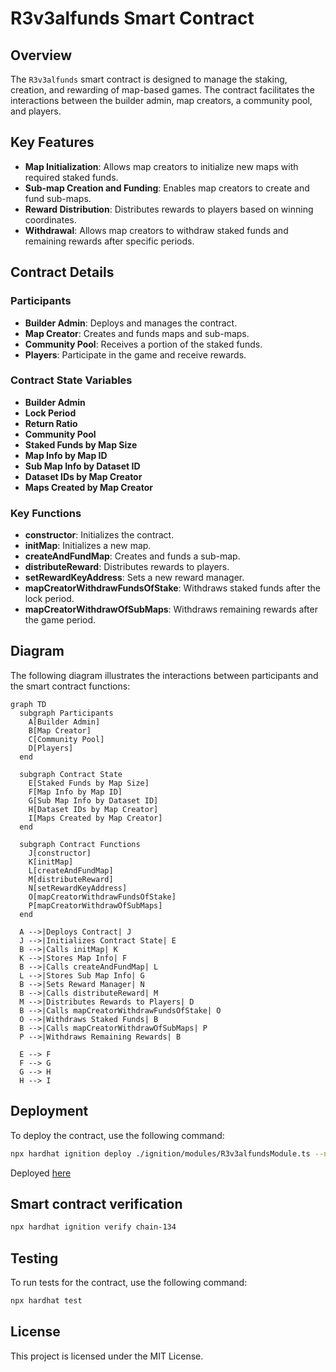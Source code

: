 
# R3v3alfunds Smart Contract

## Overview

The `R3v3alfunds` smart contract is designed to manage the staking, creation, and rewarding of map-based games. The contract facilitates the interactions between the builder admin, map creators, a community pool, and players.

## Key Features

- **Map Initialization**: Allows map creators to initialize new maps with required staked funds.
- **Sub-map Creation and Funding**: Enables map creators to create and fund sub-maps.
- **Reward Distribution**: Distributes rewards to players based on winning coordinates.
- **Withdrawal**: Allows map creators to withdraw staked funds and remaining rewards after specific periods.

## Contract Details

### Participants

- **Builder Admin**: Deploys and manages the contract.
- **Map Creator**: Creates and funds maps and sub-maps.
- **Community Pool**: Receives a portion of the staked funds.
- **Players**: Participate in the game and receive rewards.

### Contract State Variables

- **Builder Admin**
- **Lock Period**
- **Return Ratio**
- **Community Pool**
- **Staked Funds by Map Size**
- **Map Info by Map ID**
- **Sub Map Info by Dataset ID**
- **Dataset IDs by Map Creator**
- **Maps Created by Map Creator**

### Key Functions

- **constructor**: Initializes the contract.
- **initMap**: Initializes a new map.
- **createAndFundMap**: Creates and funds a sub-map.
- **distributeReward**: Distributes rewards to players.
- **setRewardKeyAddress**: Sets a new reward manager.
- **mapCreatorWithdrawFundsOfStake**: Withdraws staked funds after the lock period.
- **mapCreatorWithdrawOfSubMaps**: Withdraws remaining rewards after the game period.

## Diagram

The following diagram illustrates the interactions between participants and the smart contract functions:

```mermaid
graph TD
  subgraph Participants
    A[Builder Admin]
    B[Map Creator]
    C[Community Pool]
    D[Players]
  end

  subgraph Contract State
    E[Staked Funds by Map Size]
    F[Map Info by Map ID]
    G[Sub Map Info by Dataset ID]
    H[Dataset IDs by Map Creator]
    I[Maps Created by Map Creator]
  end

  subgraph Contract Functions
    J[constructor]
    K[initMap]
    L[createAndFundMap]
    M[distributeReward]
    N[setRewardKeyAddress]
    O[mapCreatorWithdrawFundsOfStake]
    P[mapCreatorWithdrawOfSubMaps]
  end

  A -->|Deploys Contract| J
  J -->|Initializes Contract State| E
  B -->|Calls initMap| K
  K -->|Stores Map Info| F
  B -->|Calls createAndFundMap| L
  L -->|Stores Sub Map Info| G
  B -->|Sets Reward Manager| N
  B -->|Calls distributeReward| M
  M -->|Distributes Rewards to Players| D
  B -->|Calls mapCreatorWithdrawFundsOfStake| O
  O -->|Withdraws Staked Funds| B
  B -->|Calls mapCreatorWithdrawOfSubMaps| P
  P -->|Withdraws Remaining Rewards| B

  E --> F
  F --> G
  G --> H
  H --> I
```

## Deployment

To deploy the contract, use the following command:

```bash
npx hardhat ignition deploy ./ignition/modules/R3v3alfundsModule.ts --network <network-name>
```

Deployed [here](https://blockscout-v6.bellecour.iex.ec/address/0x3092c6B927d19B98967913756153Ea86B65774dC?tab=contract)

## Smart contract verification

```bash
npx hardhat ignition verify chain-134
```

## Testing

To run tests for the contract, use the following command:

```bash
npx hardhat test
```

## License

This project is licensed under the MIT License.
